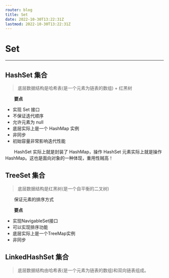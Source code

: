 ```yaml
---
router: blog
title: Set
date: 2022-10-30T13:22:31Z
lastmod: 2022-10-30T13:22:31Z
---
```


# Set

---

## HashSet 集合

> 底层数据结构是哈希表(是一个元素为链表的数组) + 红黑树

　　**要点**

- 实现 Set 接口
- 不保证迭代顺序
- 允许元素为 null
- 底层实际上是一个 HashMap 实例
- 非同步
- 初始容量非常影响迭代性能

　　HashSet 实际上就是封装了 HashMap，操作 HashSet 元素实际上就是操作 HashMap。这也是面向对象的一种体现，重用性贼高！

## TreeSet 集合

> 底层数据结构是红黑树(是一个自平衡的二叉树)

　　保证元素的排序方式

　　**要点**

- 实现NavigableSet接口
- 可以实现排序功能
- 底层实际上是一个TreeMap实例
- 非同步

## LinkedHashSet 集合

> 底层数据结构由哈希表(是一个元素为链表的数组)和双向链表组成。
